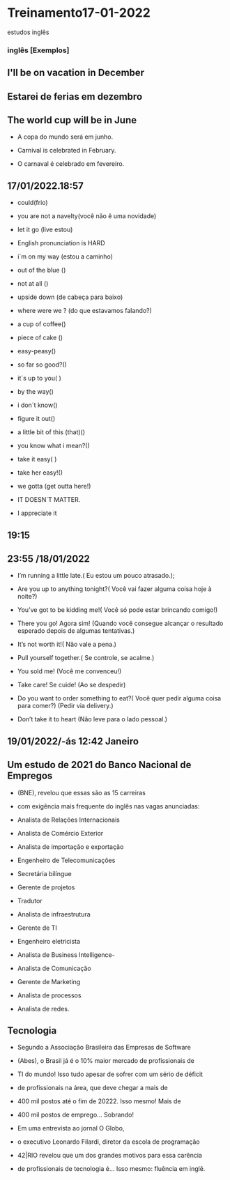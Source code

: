 # Treinamento17-01-2022

 estudos inglês

### inglês [Exemplos]

## I'll be on vacation in December

## Estarei de ferias em dezembro

## The world cup will be in June

- A copa do mundo será em junho.

- Carnival is celebrated in February.

- O carnaval é celebrado em fevereiro.

## 17/01/2022.18:57

- could(frio)

- you are not a navelty(você não ê uma novidade)

- let it go (live estou)

- English pronunciation is HARD

- i´m on my way (estou a caminho)

- out of the blue ()

- not at all ()

- upside down (de cabeça para baixo)

- where were we ?  (do que estavamos falando?)

- a cup of coffee()

- piece of cake  ()

- easy-peasy()

- so far so good?()

- it´s up to you( )

- by the way()

- i don´t know()

- figure it out()

- a little bit of this (that)()

- you know what i mean?()

- take it easy( )

- take her easy!()

- we gotta (get outta here!)

- IT DOESN´T MATTER.

- I appreciate it

## 19:15

## 23:55 /18/01/2022

- I’m running a little late.( Eu estou um pouco atrasado.);
- Are you up to anything tonight?( Você vai fazer alguma coisa hoje à noite?)
- You’ve got to be kidding me!( Você só pode estar brincando comigo!) 
- There you go! Agora sim! (Quando você consegue alcançar
o resultado esperado depois de algumas tentativas.)
- It’s not worth it!( Não vale a pena.)
- Pull yourself together.( Se controle, se acalme.)
- You sold me! (Você me convenceu!)
- Take care! Se cuide! (Ao se despedir)
- Do you want to order something to eat?( Você quer pedir alguma coisa para comer?)
(Pedir via delivery.)

- Don’t take it to heart (Não leve para o lado pessoal.)

## 19/01/2022/-ás 12:42 Janeiro

## Um estudo de 2021 do Banco Nacional de Empregos

- (BNE), revelou que essas são as 15 carreiras
- com exigência mais frequente do inglês nas vagas anunciadas:

- Analista de Relações Internacionais
- Analista de Comércio Exterior
- Analista de importação e exportação
- Engenheiro de Telecomunicações
- Secretária bilíngue
- Gerente de projetos
- Tradutor
- Analista de infraestrutura
- Gerente de TI
- Engenheiro eletricista
- Analista de Business Intelligence-
- Analista de Comunicação
- Gerente de Marketing
- Analista de processos
- Analista de redes.

## Tecnologia

- Segundo a  Associação Brasileira das Empresas de Software

- (Abes), o Brasil já é o 10% maior mercado de profissionais de

- TI do mundo! Isso tudo apesar de sofrer com um sério de déficit
- de profissionais na área, que deve chegar a mais de 
- 400 mil postos até o fim de 20222. Isso mesmo! Mais de 
- 400 mil postos de emprego… Sobrando!
- Em uma entrevista ao jornal O Globo,
- o executivo Leonardo Filardi, diretor da escola de programação
- 42|RIO revelou que um dos grandes motivos para essa carência
- de profissionais de tecnologia é… Isso mesmo: fluência em inglê.
